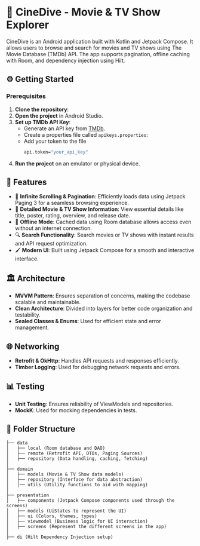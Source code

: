 # 🍿 CineDive - Movie & TV Show Explorer

CineDive is an Android application built with Kotlin and Jetpack Compose. It allows users to browse and search for movies and TV shows using The Movie Database (TMDb) API. The app supports pagination, offline caching with Room, and dependency injection using Hilt.

## ⚙️ Getting Started
### Prerequisites

1. **Clone the repository**:
2. **Open the project** in Android Studio.
3. **Set up TMDb API Key**:
   - Generate an API key from [TMDb](https://www.themoviedb.org/).
   - Create a properties file called `apikeys.properties`:
   - Add your token to the file
     ```sh
     api.token="your_api_key"
     ```
4. **Run the project** on an emulator or physical device.

## 🎥 Features

- 📜 **Infinite Scrolling & Pagination**: Efficiently loads data using Jetpack Paging 3 for a seamless browsing experience.
- 📌 **Detailed Movie & TV Show Information**: View essential details like title, poster, rating, overview, and release date.
- 📡 **Offline Mode**: Cached data using Room database allows access even without an internet connection.
- 🔍 **Search Functionality**: Search movies or TV shows with instant results and API request optimization.
- 🖌️ **Modern UI**: Built using Jetpack Compose for a smooth and interactive interface.

## 🏛️ Architecture

- **MVVM Pattern**: Ensures separation of concerns, making the codebase scalable and maintainable.
- **Clean Architecture**: Divided into layers for better code organization and testability.
- **Sealed Classes & Enums**: Used for efficient state and error management.

## 🌐 Networking

- **Retrofit & OkHttp**: Handles API requests and responses efficiently.
- **Timber Logging**: Used for debugging network requests and errors.

## 📊 Testing

- **Unit Testing**: Ensures reliability of ViewModels and repositories.
- **MockK**: Used for mocking dependencies in tests.

## 📁 Folder Structure

```
├── data
│   ├── local (Room database and DAO)
│   ├── remote (Retrofit API, DTOs, Paging Sources)
│   ├── repository (Data handling, caching, fetching)
│
├── domain
│   ├── models (Movie & TV Show data models)
│   ├── repository (Interface for data abstraction)
│   │── utils (Utility functions to aid with mapping)
│
├── presentation
│   ├── components (Jetpack Compose components used through the screens)
│   ├── models (UiStates to represent the UI)
│   ├── ui (Colors, themes, types)
│   ├── viewmodel (Business logic for UI interaction)
│   ├── screens (Represent the different screens in the app)
│
├── di (Hilt Dependency Injection setup)
```
